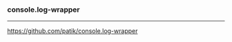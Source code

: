 ### console.log-wrapper
---
https://github.com/patik/console.log-wrapper

```
```

```
```

```
```

